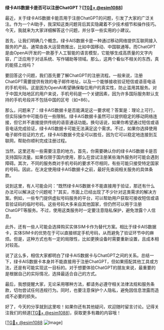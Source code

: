 **绿卡AIS数据卡是否可以注册ChatGPT？[[TG💪+ @esim1088](https://t.me/s/esim1088)]**

最近，关于绿卡AIS数据卡能否用于注册ChatGPT的问题，引发了大家的广泛关注。作为一个AI助手，我深知这类问题背后其实隐藏着不少技术细节和操作技巧。今天，我就来为大家详细解答这个问题，并分享一些实用的小建议。

首先，让我们明确几个概念。绿卡AIS数据卡是一种通过移动网络提供互联网接入服务的产品，通常由各大运营商推出，比如中国移动、中国联通等。而ChatGPT是由OpenAI开发的一款基于人工智能的语言模型，它能够生成高质量的文字内容，广泛应用于对话系统、写作辅助等领域。那么，这两个看似不相关的东西，真的能搭上线吗？

要回答这个问题，我们首先要了解ChatGPT的注册流程。一般来说，注册ChatGPT需要提供有效的电子邮件地址，以及一个能够接收验证短信或语音电话的手机号码。这是因为OpenAI希望确保每位用户的真实性，防止滥用其服务。对于中国大陆地区的用户来说，手机号码是一个关键因素，因为许多国际服务默认支持的手机号段并不包括中国的区号（如+86）。

那么，问题来了：绿卡AIS数据卡是否能满足这一要求呢？答案是：理论上可行，但实际操作中可能存在一些限制。绿卡AIS数据卡虽然可以提供稳定的移动网络连接，但它并不直接提供传统的语音通话功能。换句话说，如果你希望通过短信或语音电话完成验证，绿卡AIS数据卡可能无法满足这个需求。不过，如果你选择使用电子邮件验证的方式，绿卡AIS数据卡完全可以胜任，因为它可以稳定地连接到互联网，帮助你顺利完成注册过程。

当然，这里还有一些需要注意的地方。首先，你需要确认你的绿卡AIS数据卡是否支持国际流量。如果仅限于国内使用，那么在尝试注册某些海外服务时可能会遇到障碍。其次，不同的服务商对手机号码的要求不尽相同，有些可能只接受特定国家的号码。因此，在决定使用绿卡AIS数据卡之前，最好先查阅相关服务的具体条款。

说到这里，有人可能会问：“既然绿卡AIS数据卡不能直接用于验证，那还有什么办法可以解决这个问题呢？”其实，市面上已经出现了不少针对这类需求的解决方案。例如，一些专门提供虚拟号码服务的平台，可以帮助用户获取可接收短信或语音验证码的临时号码。这些号码大多来自其他国家，但仍然可以用于注册ChatGPT等服务。不过，使用这类服务时一定要注意隐私保护，避免泄露个人信息。

此外，还有一些人可能会选择购买实体SIM卡作为替代方案。相比于绿卡AIS数据卡，实体SIM卡的优势在于可以直接绑定手机号码，从而避免了验证环节中的麻烦。但是，这种方式也有一定的局限性，比如更换设备时需要重新设置，且成本相对较高。

说了这么多，相信大家都明白了绿卡AIS数据卡与ChatGPT之间的关系。总结一下，绿卡AIS数据卡本身并不能直接用于注册ChatGPT，但如果搭配其他工具或方法，还是有可能实现这一目标的。对于想要体验ChatGPT的朋友来说，最重要的是根据自己的实际情况，选择最适合自己的方式。

最后，我想提醒大家，无论采用哪种方法，都请务必遵守相关法律法规和服务条款，切勿尝试任何违规行为。同时，也要注意保护个人隐私，避免因信息泄露而造成不必要的损失。

好了，今天的分享就到这里啦！如果你还有其他疑问，欢迎随时留言讨论。记得关注我们的频道[[TG💪+ @esim1088](https://t.me/s/esim1088)]，获取更多有趣的内容哦！

[[TG💪+ @esim1088](https://t.me/s/esim1088) ![Image](https://i.postimg.cc/4NQfJmqS/Snipaste-2025-05-13-00-14-12.png)]